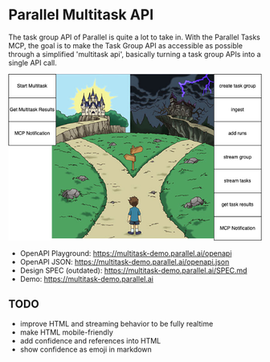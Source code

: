 # Parallel Multitask API

The task group API of Parallel is quite a lot to take in. With the Parallel Tasks MCP, the goal is to make the Task Group API as accessible as possible through a simplified 'multitask api', basically turning a task group APIs into a single API call.

![task-group-to-url](multitask.drawio.png)

- OpenAPI Playground: https://multitask-demo.parallel.ai/openapi
- OpenAPI JSON: https://multitask-demo.parallel.ai/openapi.json
- Design SPEC (outdated): https://multitask-demo.parallel.ai/SPEC.md
- Demo: https://multitask-demo.parallel.ai

## TODO

- improve HTML and streaming behavior to be fully realtime
- make HTML mobile-friendly
- add confidence and references into HTML
- show confidence as emoji in markdown

